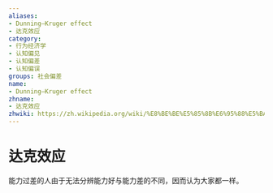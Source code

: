 ```yaml
---
aliases:
- Dunning–Kruger effect
- 达克效应
category:
- 行为经济学
- 认知偏见
- 认知偏差
- 认知偏误
groups: 社会偏差
name:
- Dunning–Kruger effect
zhname:
- 达克效应
zhwiki: https://zh.wikipedia.org/wiki/%E8%BE%BE%E5%85%8B%E6%95%88%E5%BA%94
---
```


# 达克效应

能力过差的人由于无法分辨能力好与能力差的不同，因而认为大家都一样。
